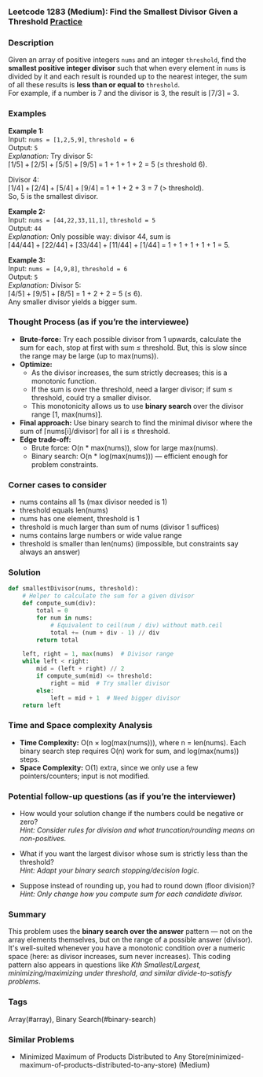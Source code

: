 ### Leetcode 1283 (Medium): Find the Smallest Divisor Given a Threshold [Practice](https://leetcode.com/problems/find-the-smallest-divisor-given-a-threshold)

### Description  
Given an array of positive integers `nums` and an integer `threshold`, find the **smallest positive integer divisor** such that when every element in `nums` is divided by it and each result is rounded up to the nearest integer, the sum of all these results is **less than or equal to** `threshold`.  
For example, if a number is 7 and the divisor is 3, the result is ⌈7/3⌉ = 3.

### Examples  

**Example 1:**  
Input: `nums = [1,2,5,9]`, `threshold = 6`  
Output: `5`  
*Explanation:*
Try divisor 5:  
⌈1/5⌉ + ⌈2/5⌉ + ⌈5/5⌉ + ⌈9/5⌉ = 1 + 1 + 1 + 2 = 5 (≤ threshold 6).

Divisor 4:  
⌈1/4⌉ + ⌈2/4⌉ + ⌈5/4⌉ + ⌈9/4⌉ = 1 + 1 + 2 + 3 = 7 (> threshold).  
So, 5 is the smallest divisor.

**Example 2:**  
Input: `nums = [44,22,33,11,1]`, `threshold = 5`  
Output: `44`  
*Explanation:*
Only possible way: divisor 44, sum is  
⌈44/44⌉ + ⌈22/44⌉ + ⌈33/44⌉ + ⌈11/44⌉ + ⌈1/44⌉ = 1 + 1 + 1 + 1 + 1 = 5.

**Example 3:**  
Input: `nums = [4,9,8]`, `threshold = 6`  
Output: `5`  
*Explanation:*
Divisor 5:  
⌈4/5⌉ + ⌈9/5⌉ + ⌈8/5⌉ = 1 + 2 + 2 = 5 (≤ 6).  
Any smaller divisor yields a bigger sum.

### Thought Process (as if you’re the interviewee)  
- **Brute-force:** Try each possible divisor from 1 upwards, calculate the sum for each, stop at first with sum ≤ threshold. But, this is slow since the range may be large (up to max(nums)).
- **Optimize:**  
  - As the divisor increases, the sum strictly decreases; this is a monotonic function.  
  - If the sum is over the threshold, need a larger divisor; if sum ≤ threshold, could try a smaller divisor.
  - This monotonicity allows us to use **binary search** over the divisor range [1, max(nums)].
- **Final approach:** Use binary search to find the minimal divisor where the sum of ⌈nums[i]/divisor⌉ for all i is ≤ threshold.
- **Edge trade-off:**  
  - Brute force: O(n * max(nums)), slow for large max(nums).
  - Binary search: O(n * log(max(nums))) — efficient enough for problem constraints.

### Corner cases to consider  
- nums contains all 1s (max divisor needed is 1)
- threshold equals len(nums)
- nums has one element, threshold is 1
- threshold is much larger than sum of nums (divisor 1 suffices)
- nums contains large numbers or wide value range
- threshold is smaller than len(nums) (impossible, but constraints say always an answer)

### Solution

```python
def smallestDivisor(nums, threshold):
    # Helper to calculate the sum for a given divisor
    def compute_sum(div):
        total = 0
        for num in nums:
            # Equivalent to ceil(num / div) without math.ceil
            total += (num + div - 1) // div
        return total

    left, right = 1, max(nums)  # Divisor range
    while left < right:
        mid = (left + right) // 2
        if compute_sum(mid) <= threshold:
            right = mid  # Try smaller divisor
        else:
            left = mid + 1  # Need bigger divisor
    return left
```

### Time and Space complexity Analysis  

- **Time Complexity:** O(n × log(max(nums))), where n = len(nums). Each binary search step requires O(n) work for sum, and log(max(nums)) steps.
- **Space Complexity:** O(1) extra, since we only use a few pointers/counters; input is not modified.

### Potential follow-up questions (as if you’re the interviewer)  

- How would your solution change if the numbers could be negative or zero?  
  *Hint: Consider rules for division and what truncation/rounding means on non-positives.*

- What if you want the largest divisor whose sum is strictly less than the threshold?  
  *Hint: Adapt your binary search stopping/decision logic.*

- Suppose instead of rounding up, you had to round down (floor division)?  
  *Hint: Only change how you compute sum for each candidate divisor.*

### Summary
This problem uses the **binary search over the answer** pattern — not on the array elements themselves, but on the range of a possible answer (divisor). It's well-suited whenever you have a monotonic condition over a numeric space (here: as divisor increases, sum never increases). This coding pattern also appears in questions like *Kth Smallest/Largest, minimizing/maximizing under threshold, and similar divide-to-satisfy problems*.

### Tags
Array(#array), Binary Search(#binary-search)

### Similar Problems
- Minimized Maximum of Products Distributed to Any Store(minimized-maximum-of-products-distributed-to-any-store) (Medium)